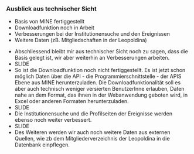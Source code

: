 ### Ausblick aus technischer Sicht

- Basis von MINE fertiggestellt
- Downloadfunktion noch in Arbeit<!-- .element: class="fragment" -->
- Verbesserungen bei der Institutionensuche und den Ereignissen<!-- .element: class="fragment" -->
- Weitere Daten (zB. Mitgliedschaften in der Leopoldina)<!-- .element: class="fragment" -->


<aside class="notes">
    <ul>
    <li>Abschliessend bleibt mir aus technischer Sicht noch zu sagen, dass die Basis gelegt ist, wir aber weiterhin an Verbesserungen arbeiten.</li>
    <li>SLIDE</slide>
    <li>So ist die Downloadfunktion noch nicht fertiggestellt. Es ist jetzt schon möglich Daten über die API - die Programmierschnittstelle - der APIS Ebene aus MINE herunterzuladen.
    Die Downloadfunktionalität soll es aber auch technisch weniger versierten BenutzerInne erlauben, Daten nahe an dem Format, das ihnen in der Webanwendung geboten wird, in Excel oder anderen Formaten herunterzuladen.</li>
    <li>SLIDE</li>
    <li>Die Institutionensuche und die Profilseiten der Ereignisse werden ebenso noch weiter verbessert.</li>
    <li>SLIDE</li>
    <li>Des Weiteren werden wir auch noch weitere Daten aus externen Quellen, wie zb dem Mitgliederverzeichnis der Leopoldina in die Datenbank einpflegen.</li>
    </ul>
</aside>